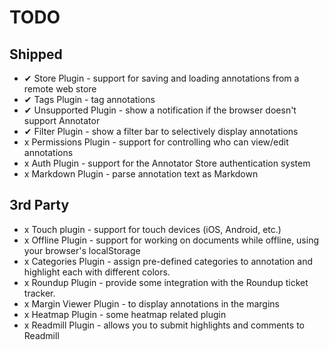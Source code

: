 # TODO

## Shipped

* ✔ Store Plugin - support for saving and loading annotations from a remote web store
* ✔ Tags Plugin - tag annotations
* ✔ Unsupported Plugin - show a notification if the browser doesn't support Annotator
* ✔ Filter Plugin - show a filter bar to selectively display annotations
* x Permissions Plugin - support for controlling who can view/edit annotations
* x Auth Plugin - support for the Annotator Store authentication system
* x Markdown Plugin - parse annotation text as Markdown

## 3rd Party

* x Touch plugin - support for touch devices (iOS, Android, etc.)
* x Offline Plugin - support for working on documents while offline, using your browser's localStorage
* x Categories Plugin - assign pre-defined categories to annotation and highlight each with different colors.
* x Roundup Plugin - provide some integration with the Roundup ticket tracker.
* x Margin Viewer Plugin - to display annotations in the margins
* x Heatmap Plugin - some heatmap related plugin
* x Readmill Plugin - allows you to submit highlights and comments to Readmill
